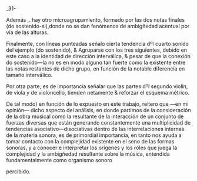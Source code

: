 _31-

Además ,. hay otro microagrupamiento, formado por las dos notas
finales (do sostenido-si),donde no se dan fenómenos de ambigñedad
acentual por vía de las alturas.

Finalmente, con líneas punteadas señalo cierta tendencia dºl
cuarto sonido del ejemplo (do sostenido), & Agruparse con los
tres siguientes, debido en este caso a la identidad de dirección
interválica, & pesar de que la conexión do sostenido—la no es en
modo alguno tan fuerte como la existente entre las notas
restantes de dicho grupo, en función de la notable diferencia en
tamaño interválico.

Por otra parte, es de importancia señalar que las partes dºl
segundo violín, de viola y de violoncello, tienden netamente &
reforzar el esquema métrico.

De tal modo) en función de lo expuesto en este trabajo, reitero
que —en mi opinión— dicho aspecto del análisis, en donde partimos
de la consideración de la obra musical como la resultante de la
interacción de un conjunto de fuerzas diversas que están
generando constantemente una multiplicidad de tendencias
asociativo—disociativas dentro de las interrelaciones internas de
la materia sonora, es de primordial importancia, en tanto nos
ayuda a tomar contacto con la complejidad existente en el seno de
las formas sonoras, y a conocer e interpretar los orígenes y los
roles que juega la complejidad y la ambigñedad resultante sobre
la música, entendida fundamentalmente como organismo sonoro

percibido.

